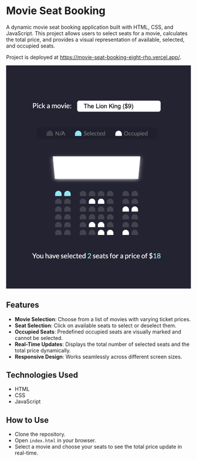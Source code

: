 # Movie Seat Booking

A dynamic movie seat booking application built with HTML, CSS, and JavaScript. This project allows users to select seats for a movie, calculates the total price, and provides a visual representation of available, selected, and occupied seats.

Project is deployed at https://movie-seat-booking-eight-rho.vercel.app/.

<img src="./screenshot.png">

## Features

- **Movie Selection**: Choose from a list of movies with varying ticket prices.
- **Seat Selection**: Click on available seats to select or deselect them.
- **Occupied Seats**: Predefined occupied seats are visually marked and cannot be selected.
- **Real-Time Updates**: Displays the total number of selected seats and the total price dynamically.
- **Responsive Design**: Works seamlessly across different screen sizes.

## Technologies Used

- HTML
- CSS
- JavaScript

## How to Use

- Clone the repository.
- Open `index.html` in your browser.
- Select a movie and choose your seats to see the total price update in real-time.
